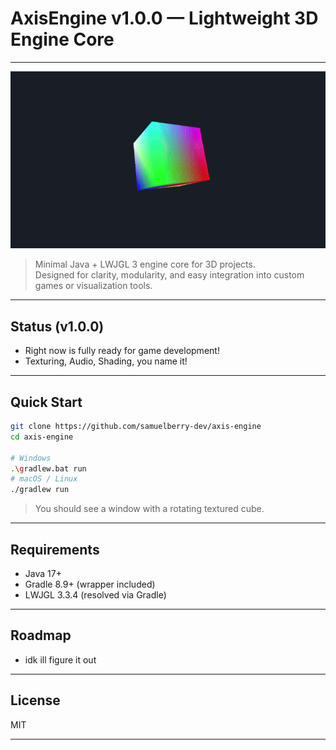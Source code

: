 # AxisEngine v1.0.0 — Lightweight 3D Engine Core
---

<p align="center">
  <img src="docs/AxisEngineCubeDemo.gif" width="640" alt="AxisEngine cube demo">
</p>

> Minimal Java + LWJGL 3 engine core for 3D projects.  
> Designed for clarity, modularity, and easy integration into custom games or visualization tools.

---

## Status (v1.0.0)

- Right now is fully ready for game development!
- Texturing, Audio, Shading, you name it!

---

## Quick Start
```bash
git clone https://github.com/samuelberry-dev/axis-engine
cd axis-engine

# Windows
.\gradlew.bat run
# macOS / Linux
./gradlew run
```

> You should see a window with a rotating textured cube.

---

## Requirements
- Java 17+
- Gradle 8.9+ (wrapper included)
- LWJGL 3.3.4 (resolved via Gradle)

---

## Roadmap
- idk ill figure it out

---

## License
MIT

---
